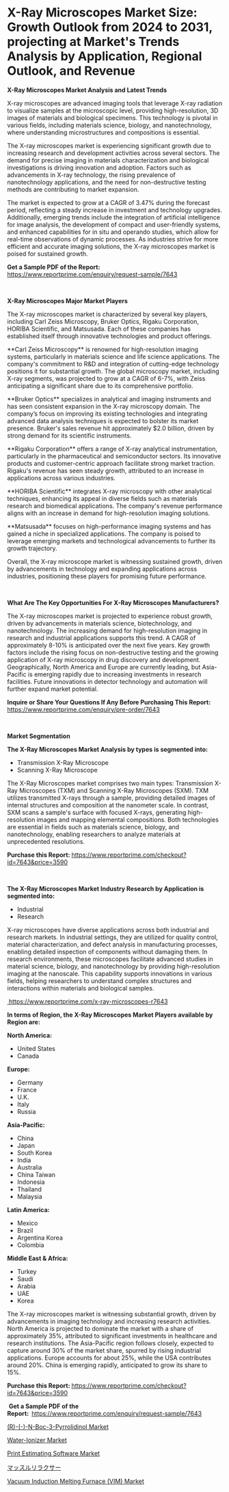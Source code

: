 <p><h1>X-Ray Microscopes Market Size: Growth Outlook from 2024 to 2031, projecting at Market's Trends Analysis by Application, Regional Outlook, and Revenue</h1></p><p><strong>X-Ray Microscopes Market Analysis and Latest Trends</strong></p>
<p><p>X-ray microscopes are advanced imaging tools that leverage X-ray radiation to visualize samples at the microscopic level, providing high-resolution, 3D images of materials and biological specimens. This technology is pivotal in various fields, including materials science, biology, and nanotechnology, where understanding microstructures and compositions is essential.</p><p>The X-ray microscopes market is experiencing significant growth due to increasing research and development activities across several sectors. The demand for precise imaging in materials characterization and biological investigations is driving innovation and adoption. Factors such as advancements in X-ray technology, the rising prevalence of nanotechnology applications, and the need for non-destructive testing methods are contributing to market expansion.</p><p>The market is expected to grow at a CAGR of 3.47% during the forecast period, reflecting a steady increase in investment and technology upgrades. Additionally, emerging trends include the integration of artificial intelligence for image analysis, the development of compact and user-friendly systems, and enhanced capabilities for in situ and operando studies, which allow for real-time observations of dynamic processes. As industries strive for more efficient and accurate imaging solutions, the X-ray microscopes market is poised for sustained growth.</p></p>
<p><strong>Get a Sample PDF of the Report:&nbsp;</strong> <a href="https://www.reportprime.com/enquiry/request-sample/7643">https://www.reportprime.com/enquiry/request-sample/7643</a></p>
<p>&nbsp;</p>
<p><strong>X-Ray Microscopes Major Market Players</strong></p>
<p><p>The X-ray microscopes market is characterized by several key players, including Carl Zeiss Microscopy, Bruker Optics, Rigaku Corporation, HORIBA Scientific, and Matsusada. Each of these companies has established itself through innovative technologies and product offerings.</p><p>**Carl Zeiss Microscopy** is renowned for high-resolution imaging systems, particularly in materials science and life science applications. The company's commitment to R&D and integration of cutting-edge technology positions it for substantial growth. The global microscopy market, including X-ray segments, was projected to grow at a CAGR of 6-7%, with Zeiss anticipating a significant share due to its comprehensive portfolio.</p><p>**Bruker Optics** specializes in analytical and imaging instruments and has seen consistent expansion in the X-ray microscopy domain. The company’s focus on improving its existing technologies and integrating advanced data analysis techniques is expected to bolster its market presence. Bruker's sales revenue hit approximately $2.0 billion, driven by strong demand for its scientific instruments.</p><p>**Rigaku Corporation** offers a range of X-ray analytical instrumentation, particularly in the pharmaceutical and semiconductor sectors. Its innovative products and customer-centric approach facilitate strong market traction. Rigaku's revenue has seen steady growth, attributed to an increase in applications across various industries.</p><p>**HORIBA Scientific** integrates X-ray microscopy with other analytical techniques, enhancing its appeal in diverse fields such as materials research and biomedical applications. The company's revenue performance aligns with an increase in demand for high-resolution imaging solutions.</p><p>**Matsusada** focuses on high-performance imaging systems and has gained a niche in specialized applications. The company is poised to leverage emerging markets and technological advancements to further its growth trajectory.</p><p>Overall, the X-ray microscope market is witnessing sustained growth, driven by advancements in technology and expanding applications across industries, positioning these players for promising future performance.</p></p>
<p>&nbsp;</p>
<p><strong>What Are The Key Opportunities For X-Ray Microscopes Manufacturers?</strong></p>
<p><p>The X-ray microscopes market is projected to experience robust growth, driven by advancements in materials science, biotechnology, and nanotechnology. The increasing demand for high-resolution imaging in research and industrial applications supports this trend. A CAGR of approximately 8-10% is anticipated over the next five years. Key growth factors include the rising focus on non-destructive testing and the growing application of X-ray microscopy in drug discovery and development. Geographically, North America and Europe are currently leading, but Asia-Pacific is emerging rapidly due to increasing investments in research facilities. Future innovations in detector technology and automation will further expand market potential.</p></p>
<p><strong>Inquire or Share Your Questions If Any Before Purchasing This Report:</strong> <a href="https://www.reportprime.com/enquiry/pre-order/7643">https://www.reportprime.com/enquiry/pre-order/7643</a></p>
<p>&nbsp;</p>
<p><strong>Market Segmentation</strong></p>
<p><strong>The X-Ray Microscopes Market Analysis by types is segmented into:</strong></p>
<p><ul><li>Transmission X-Ray Microscope</li><li>Scanning X-Ray Microscope</li></ul></p>
<p><p>The X-Ray Microscopes market comprises two main types: Transmission X-Ray Microscopes (TXM) and Scanning X-Ray Microscopes (SXM). TXM utilizes transmitted X-rays through a sample, providing detailed images of internal structures and composition at the nanometer scale. In contrast, SXM scans a sample's surface with focused X-rays, generating high-resolution images and mapping elemental compositions. Both technologies are essential in fields such as materials science, biology, and nanotechnology, enabling researchers to analyze materials at unprecedented resolutions.</p></p>
<p><strong>Purchase this Report:&nbsp;</strong><a href="https://www.reportprime.com/checkout?id=7643&price=3590">https://www.reportprime.com/checkout?id=7643&price=3590</a></p>
<p>&nbsp;</p>
<p><strong>The X-Ray Microscopes Market Industry Research by Application is segmented into:</strong></p>
<p><ul><li>Industrial</li><li>Research</li></ul></p>
<p><p>X-ray microscopes have diverse applications across both industrial and research markets. In industrial settings, they are utilized for quality control, material characterization, and defect analysis in manufacturing processes, enabling detailed inspection of components without damaging them. In research environments, these microscopes facilitate advanced studies in material science, biology, and nanotechnology by providing high-resolution imaging at the nanoscale. This capability supports innovations in various fields, helping researchers to understand complex structures and interactions within materials and biological samples.</p></p>
<p><a href="https://www.reportprime.com/x-ray-microscopes-r7643">&nbsp;https://www.reportprime.com/x-ray-microscopes-r7643</a></p>
<p><strong>In terms of Region, the X-Ray Microscopes Market Players available by Region are:</strong></p>
<p>
    <p> <strong> North America: </strong>
        <ul>
            <li>United States</li>
            <li>Canada</li>
        </ul>
        </p> 
    <p> <strong> Europe: </strong>
        <ul>
            <li>Germany</li>
            <li>France</li>
            <li>U.K.</li>
            <li>Italy</li>
            <li>Russia</li>
        </ul>
        </p> 
    <p> <strong> Asia-Pacific: </strong>
        <ul>
            <li>China</li>
            <li>Japan</li>
            <li>South Korea</li>
            <li>India</li>
            <li>Australia</li>
            <li>China Taiwan</li>
            <li>Indonesia</li>
            <li>Thailand</li>
            <li>Malaysia</li>
        </ul>
        </p> 
    <p> <strong> Latin America: </strong>
        <ul>
            <li>Mexico</li>
            <li>Brazil</li>
            <li>Argentina Korea</li>
            <li>Colombia</li>
        </ul>
        </p> 
    <p> <strong> Middle East & Africa: </strong>
        <ul>
            <li>Turkey</li>
            <li>Saudi</li>
            <li>Arabia</li>
            <li>UAE</li>
            <li>Korea</li>
        </ul>
    </p>
    </p>
<p><p>The X-ray microscopes market is witnessing substantial growth, driven by advancements in imaging technology and increasing research activities. North America is projected to dominate the market with a share of approximately 35%, attributed to significant investments in healthcare and research institutions. The Asia-Pacific region follows closely, expected to capture around 30% of the market share, spurred by rising industrial applications. Europe accounts for about 25%, while the USA contributes around 20%. China is emerging rapidly, anticipated to grow its share to 15%.</p></p>
<p><strong>Purchase this Report: </strong><a href="https://www.reportprime.com/checkout?id=7643&price=3590">https://www.reportprime.com/checkout?id=7643&price=3590</a></p>
<p>&nbsp;<strong>Get a Sample PDF of the Report:&nbsp;&nbsp;</strong><a href="https://www.reportprime.com/enquiry/request-sample/7643">https://www.reportprime.com/enquiry/request-sample/7643</a></p>
<p><strong></strong></p>
<p><p><a href="https://issuu.com/reportprime-2/docs/r-n-boc-3-pyrrolidinol-market-size-_68cc93b95ae699">(R)-(-)-N-Boc-3-Pyrrolidinol Market</a></p><p><a href="https://github.com/MarlinNader2023/Market-Research-Report-List-1/blob/main/water-ionizer-market.md">Water-Ionizer Market</a></p><p><a href="https://www.linkedin.com/pulse/role-print-estimating-software-market-applications-small-tejre?trackingId=s5AaKfMiSLCZ2XSUh9msWA%3D%3D">Print Estimating Software Market</a></p><p><a href="https://medium.com/@lavonnedefsmc/%E7%AD%8B%E5%BC%9B%E7%B7%A9%E5%89%A4%E5%B8%82%E5%A0%B4%E3%81%AB%E3%81%8A%E3%81%91%E3%82%8B%E6%88%90%E9%95%B7%E6%A9%9F%E4%BC%9A%E3%81%A8%E8%AA%B2%E9%A1%8C%E3%81%AF%E4%BD%95%E3%81%A7%E3%81%99%E3%81%8B-143751436a09">マッスルリラクサー</a></p><p><a href="https://github.com/santosh758595/Market-Research-Report-List-6/blob/main/vacuum-induction-melting-furnace-vim-market.md">Vacuum Induction Melting Furnace (VIM) Market</a></p></p>